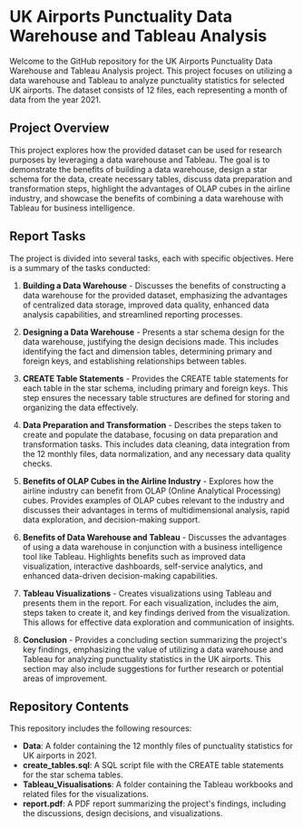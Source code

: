 # UK Airports Punctuality Data Warehouse and Tableau Analysis

Welcome to the GitHub repository for the UK Airports Punctuality Data Warehouse and Tableau Analysis project. This project focuses on utilizing a data warehouse and Tableau to analyze punctuality statistics for selected UK airports. The dataset consists of 12 files, each representing a month of data from the year 2021.

## Project Overview

This project explores how the provided dataset can be used for research purposes by leveraging a data warehouse and Tableau. The goal is to demonstrate the benefits of building a data warehouse, design a star schema for the data, create necessary tables, discuss data preparation and transformation steps, highlight the advantages of OLAP cubes in the airline industry, and showcase the benefits of combining a data warehouse with Tableau for business intelligence.

## Report Tasks

The project is divided into several tasks, each with specific objectives. Here is a summary of the tasks conducted:

1. **Building a Data Warehouse** - Discusses the benefits of constructing a data warehouse for the provided dataset, emphasizing the advantages of centralized data storage, improved data quality, enhanced data analysis capabilities, and streamlined reporting processes.

2. **Designing a Data Warehouse** - Presents a star schema design for the data warehouse, justifying the design decisions made. This includes identifying the fact and dimension tables, determining primary and foreign keys, and establishing relationships between tables.

3. **CREATE Table Statements** - Provides the CREATE table statements for each table in the star schema, including primary and foreign keys. This step ensures the necessary table structures are defined for storing and organizing the data effectively.

4. **Data Preparation and Transformation** - Describes the steps taken to create and populate the database, focusing on data preparation and transformation tasks. This includes data cleaning, data integration from the 12 monthly files, data normalization, and any necessary data quality checks.

5. **Benefits of OLAP Cubes in the Airline Industry** - Explores how the airline industry can benefit from OLAP (Online Analytical Processing) cubes. Provides examples of OLAP cubes relevant to the industry and discusses their advantages in terms of multidimensional analysis, rapid data exploration, and decision-making support.

6. **Benefits of Data Warehouse and Tableau** - Discusses the advantages of using a data warehouse in conjunction with a business intelligence tool like Tableau. Highlights benefits such as improved data visualization, interactive dashboards, self-service analytics, and enhanced data-driven decision-making capabilities.

7. **Tableau Visualizations** - Creates visualizations using Tableau and presents them in the report. For each visualization, includes the aim, steps taken to create it, and key findings derived from the visualization. This allows for effective data exploration and communication of insights.

8. **Conclusion** - Provides a concluding section summarizing the project's key findings, emphasizing the value of utilizing a data warehouse and Tableau for analyzing punctuality statistics in the UK airports. This section may also include suggestions for further research or potential areas of improvement.

## Repository Contents

This repository includes the following resources:

- **Data**: A folder containing the 12 monthly files of punctuality statistics for UK airports in 2021.
- **create_tables.sql**: A SQL script file with the CREATE table statements for the star schema tables.
- **Tableau_Visualisations**: A folder containing the Tableau workbooks and related files for the visualizations.
- **report.pdf**: A PDF report summarizing the project's findings, including the discussions, design decisions, and visualizations.
